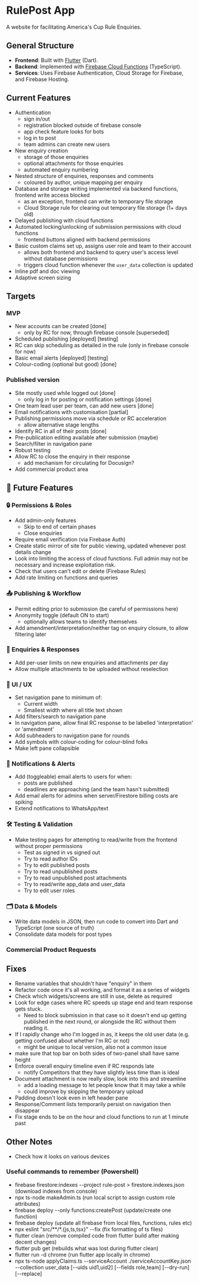 # RulePost App
A website for facilitating America's Cup Rule Enquiries.

## General Structure
- **Frontend**: Built with [Flutter](https://flutter.dev/) (Dart).
- **Backend**: Implemented with [Firebase Cloud Functions](https://firebase.google.com/docs/functions) (TypeScript).
- **Services**: Uses Firebase Authentication, Cloud Storage for Firebase, and Firebase Hosting.

## Current Features
- Authentication
  - sign in/out
  - registration blocked outside of firebase console
  - app check feature looks for bots
  - log in to post
  - team admins can create new users
- New enquiry creation
  - storage of those enquiries
  - optional attachments for those enquiries
  - automated enquiry numbering
- Nested structure of enquiries, responses and comments
  - coloured by author, unique mapping per enquiry
- Database and storage writing implemented via backend functions, frontend write access blocked
  - as an exception, frontend can write to temporary file storage
  - Cloud Storage rule for clearing out temporary file storage (1+ days old)
- Delayed publishing with cloud functions
- Automated locking/unlocking of submission permissions with cloud functions
  - frontend buttons aligned with backend permissions
- Basic custom claims set up, assigns user role and team to their account
  - allows both frontend and backend to query user's access level without database permissions
  - triggers cloud function whenever the `user_data` collection is updated
- Inline pdf and doc viewing
- Adaptive screen sizing

## Targets

### MVP
- New accounts can be created [done]
  - only by RC for now, through firebase console [superseded]
- Scheduled publishing [deployed] [testing]
- RC can skip scheduling as detailed in the rule (only in firebase console for now)
- Basic email alerts [deployed] [testing]
- Colour-coding (optional but good) [done]

### Published version
- Site mostly used while logged out [done]
  - only log in for posting or notification settings [done]
- One team lead user per team, can add new users [done]
- Email notifications with customisation [partial]
- Publishing permissions move via schedule or RC acceleration
  - allow alternative stage lengths
- Identify RC in all of their posts [done]
- Pre-publication editing available after submission (maybe)
- Search/filter in navigation pane
- Robust testing
- Allow RC to close the enquiry in their response
  - add mechanism for circulating for Docusign?
- Add commercial product area

## 📌 Future Features

### 🔒 Permissions & Roles
- Add admin-only features  
  - Skip to end of certain phases  
  - Close enquiries  
- Require email verification (via Firebase Auth)
- Create static mirror of site for public viewing, updated whenever post details change
- Look into limiting the access of cloud functions. Full admin may not be necessary and increase exploitation risk.
- Check that users can't edit or delete (Firebase Rules)
- Add rate limiting on functions and queries

### 📤 Publishing & Workflow
- Permit editing prior to submission (be careful of permissions here)
- Anonymity toggle (default ON to start)  
  - optionally allows teams to identify themselves
- Add amendment/interpretation/neither tag on enquiry closure, to allow filtering later  

### 📑 Enquiries & Responses
- Add per-user limits on new enquiries and attachments per day  
- Allow multiple attachments to be uploaded without reselection

### 🎨 UI / UX
- Set navigation pane to minimum of:
  - Current width
  - Smallest width where all title text shown
- Add filters/search to navigation pane
- In navigation pane, allow final RC response to be labelled 'interpretation' or 'amendment'
- Add subheaders to navigation pane for rounds
- Add symbols with colour-coding for colour-blind folks
- Make left pane collapsible

### 📧 Notifications & Alerts
- Add (toggleable) email alerts to users for when:
  - posts are published
  - deadlines are approaching (and the team hasn't submitted)
- Add email alerts for admins when server/Firestore billing costs are spiking
- Extend notifications to WhatsApp/text

### 🛠 Testing & Validation
- Make testing pages for attempting to read/write from the frontend without proper permissions  
  - Test as signed in vs signed out  
  - Try to read author IDs  
  - Try to edit published posts  
  - Try to read unpublished posts  
  - Try to read unpublished post attachments
  - Try to read/write app_data and user_data
  - Try to edit user roles

### 🗂 Data & Models
- Write data models in JSON, then run code to convert into Dart and TypeScript (one source of truth)
- Consolidate data models for post types

### Commercial Product Requests

## Fixes
- Rename variables that shouldn't have "enquiry" in them
- Refactor code once it's all working, and format it as a series of widgets
- Check which widgets/screens are still in use, delete as required
- Look for edge cases where RC speeds up stage end and team response gets stuck. 
  - Need to block submission in that case so it doesn't end up getting published in the next round, or alongside the RC without them reading it.
- If I rapidly change who I'm logged in as, it keeps the old user data (e.g. getting confused about whether I'm RC or not)
  - might be unique to local version, also not a common issue
- make sure that top bar on both sides of two-panel shall have same height
- Enforce overall enquiry timeline even if RC responds late
  - notify Competitors that they have slightly less time than is ideal
- Document attachment is now really slow, look into this and streamline
  - add a loading message to let people know that it may take a while
  - could improve by skipping the temporary upload
- Padding doesn't look even in left header pane
- Response/Comment lists temporarily persist on navigation then disappear
- Fix stage ends to be on the hour and cloud functions to run at 1 minute past

## Other Notes
- Check how it looks on various devices

### Useful commands to remember (Powershell)
- firebase firestore:indexes --project rule-post > firestore.indexes.json (download indexes from console)
- npx ts-node makeAdmin.ts (run local script to assign custom role attributes)
- firebase deploy --only functions:createPost (update/create one function)
- firebase deploy (update all firebase from local files, functions, rules etc)
- npx eslint "src/**/*.{js,ts,tsx}" --fix (fix formatting of ts files)
- flutter clean (remove compiled code from flutter build after making decent changes)
- flutter pub get (rebuilds what was lost during flutter clean)
- flutter run -d chrome (run flutter app locally in chrome)
- npx ts-node applyClaims.ts --serviceAccount ./serviceAccountKey.json --collection user_data [--uids uid1,uid2] [--fields role,team] [--dry-run] [--replace]